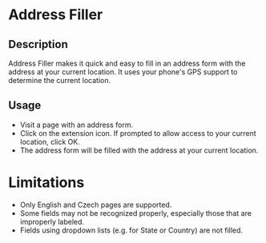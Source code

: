 # Address Filler

## Description

Address Filler makes it quick and easy to fill in an address form with the address at your current location. It uses your phone's GPS support to determine the current location.


## Usage

* Visit a page with an address form.
* Click on the extension icon. If prompted to allow access to your current location, click OK.
* The address form will be filled with the address at your current location.


# Limitations

* Only English and Czech pages are supported. 
* Some fields may not be recognized properly, especially those that are improperly labeled.
* Fields using dropdown lists (e.g. for State or Country) are not filled.
